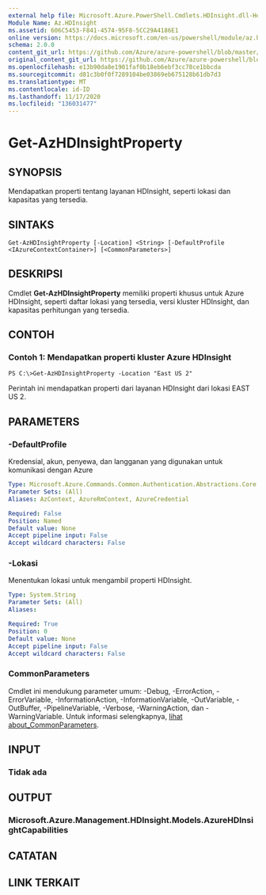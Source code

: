 ```yaml
---
external help file: Microsoft.Azure.PowerShell.Cmdlets.HDInsight.dll-Help.xml
Module Name: Az.HDInsight
ms.assetid: 606C5453-F841-4574-95F8-5CC29A4186E1
online version: https://docs.microsoft.com/en-us/powershell/module/az.hdinsight/get-azhdinsightproperty
schema: 2.0.0
content_git_url: https://github.com/Azure/azure-powershell/blob/master/src/HDInsight/HDInsight/help/Get-AzHDInsightProperty.md
original_content_git_url: https://github.com/Azure/azure-powershell/blob/master/src/HDInsight/HDInsight/help/Get-AzHDInsightProperty.md
ms.openlocfilehash: e13b90da8e1901faf0b18eb6ebf3cc78ce1bbcda
ms.sourcegitcommit: d81c3b0f0f7289104be03869eb675128b61db7d3
ms.translationtype: MT
ms.contentlocale: id-ID
ms.lasthandoff: 11/17/2020
ms.locfileid: "136031477"
---
```

# Get-AzHDInsightProperty

## SYNOPSIS
Mendapatkan properti tentang layanan HDInsight, seperti lokasi dan kapasitas yang tersedia.

## SINTAKS

```
Get-AzHDInsightProperty [-Location] <String> [-DefaultProfile <IAzureContextContainer>] [<CommonParameters>]
```

## DESKRIPSI
Cmdlet **Get-AzHDInsightProperty** memiliki properti khusus untuk Azure HDInsight, seperti daftar lokasi yang tersedia, versi kluster HDInsight, dan kapasitas perhitungan yang tersedia.

## CONTOH

### Contoh 1: Mendapatkan properti kluster Azure HDInsight
```
PS C:\>Get-AzHDInsightProperty -Location "East US 2"
```

Perintah ini mendapatkan properti dari layanan HDInsight dari lokasi EAST US 2.

## PARAMETERS

### -DefaultProfile
Kredensial, akun, penyewa, dan langganan yang digunakan untuk komunikasi dengan Azure

```yaml
Type: Microsoft.Azure.Commands.Common.Authentication.Abstractions.Core.IAzureContextContainer
Parameter Sets: (All)
Aliases: AzContext, AzureRmContext, AzureCredential

Required: False
Position: Named
Default value: None
Accept pipeline input: False
Accept wildcard characters: False
```

### -Lokasi
Menentukan lokasi untuk mengambil properti HDInsight.

```yaml
Type: System.String
Parameter Sets: (All)
Aliases:

Required: True
Position: 0
Default value: None
Accept pipeline input: False
Accept wildcard characters: False
```

### CommonParameters
Cmdlet ini mendukung parameter umum: -Debug, -ErrorAction, -ErrorVariable, -InformationAction, -InformationVariable, -OutVariable, -OutBuffer, -PipelineVariable, -Verbose, -WarningAction, dan -WarningVariable. Untuk informasi selengkapnya, [lihat about_CommonParameters](http://go.microsoft.com/fwlink/?LinkID=113216).

## INPUT

### Tidak ada
## OUTPUT

### Microsoft.Azure.Management.HDInsight.Models.AzureHDInsightCapabilities
## CATATAN

## LINK TERKAIT
